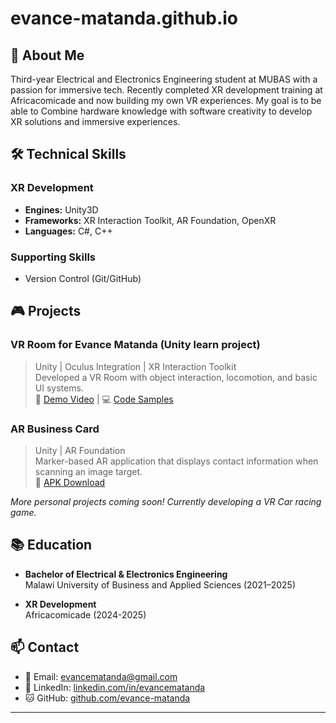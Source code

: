 # evance-matanda.github.io
## 👋 About Me
Third-year Electrical and Electronics Engineering student at MUBAS with a passion for immersive tech. Recently completed XR development training at Africacomicade and now building my own VR experiences. My goal is to be able to Combine hardware knowledge with software creativity to develop XR solutions and immersive experiences.

## 🛠️ Technical Skills
### XR Development
- **Engines:** Unity3D
- **Frameworks:** XR Interaction Toolkit, AR Foundation, OpenXR
- **Languages:** C#, C++

### Supporting Skills
- Version Control (Git/GitHub)

## 🎮 Projects
### VR Room for Evance Matanda (Unity learn project)
> Unity | Oculus Integration | XR Interaction Toolkit  
Developed a VR Room with object interaction, locomotion, and basic UI systems.  
🔗 [Demo Video](#) | 💻 [Code Samples](#)

### AR Business Card
> Unity | AR Foundation  
Marker-based AR application that displays contact information when scanning an image target.  
📱 [APK Download](#)

*More personal projects coming soon! Currently developing a VR Car racing game.*

## 📚 Education
- **Bachelor of Electrical & Electronics Engineering**  
  Malawi University of Business and Applied Sciences (2021–2025)

- **XR Development**  
  Africacomicade (2024-2025)


## 📫 Contact
- 📧 Email: [evancematanda@gmail.com](mailto:evancematanda@gmail.com)
- 🔗 LinkedIn: [linkedin.com/in/evancematanda](#)
- 🐱 GitHub: [github.com/evance-matanda](#)

---
